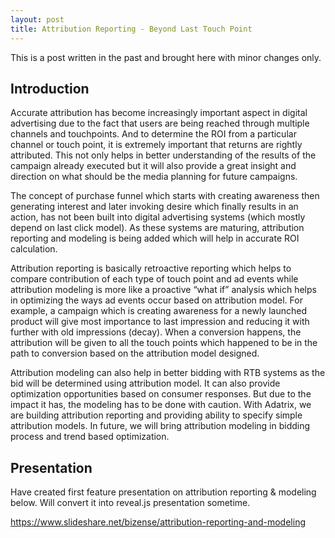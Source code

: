 ```yaml
---
layout: post
title: Attribution Reporting - Beyond Last Touch Point
---
```


<div class="message">
  This is a post written in the past and brought here with minor changes only.
</div>

## Introduction
Accurate attribution has become increasingly important aspect in digital advertising due to the fact that users are being reached through multiple channels and touchpoints. And to determine the ROI from a particular channel or touch point, it is extremely important that returns are rightly attributed. This not only helps in better understanding of the results of the campaign already executed but it will also provide a great insight and direction on what should be the media planning for future campaigns.

The concept of purchase funnel which starts with creating awareness then generating interest and later invoking desire which finally results in an action, has not been built into digital advertising systems (which mostly depend on last click model). As these systems are maturing, attribution reporting and modeling is being added which will help in accurate ROI calculation.

Attribution reporting is basically retroactive reporting which helps to compare contribution of each type of touch point and ad events while attribution modeling is more like a proactive “what if” analysis which helps in optimizing the ways ad events occur based on attribution model. For example, a campaign which is creating awareness for a newly launched product will give most importance to last impression and reducing it with further with old impressions (decay). When a conversion happens, the attribution will be given to all the touch points which happened to be in the path to conversion based on the attribution model designed.

Attribution modeling can also help in better bidding with RTB systems as the bid will be determined using attribution model. It can also provide optimization opportunities based on consumer responses. But due to the impact it has, the modeling has to be done with caution. With Adatrix, we are building attribution reporting and providing ability to specify simple attribution models. In future, we will bring attribution modeling in bidding process and trend based optimization.

## Presentation
Have created first feature presentation on attribution reporting & modeling below. Will convert it into reveal.js presentation sometime.

<https://www.slideshare.net/bizense/attribution-reporting-and-modeling>

